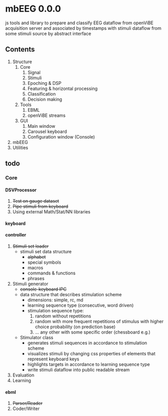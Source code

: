 # mbEEG 0.0.0

js tools and library to prepare and classify EEG dataflow from 
openViBE acquisition server and associated by timestamps with 
stimuli dataflow from some stimuli source by abstract interface

## Contents
1. Structure
    1. Core
       1. Signal 
       2. Stimuli
       3. Epoching & DSP
       4. Featuring & horizontal processing
       5. Classification
       6. Decision making 
    2. Tools
       1. EBML
       2. openViBE streams
    3. GUI
       1. Main window
       2. Carousel keyboard
       3. Configuration window (Console)
2. mbEEG
2. Utilities

## todo

### Core
#### DSVProcessor
1. ~~Test on gauge dataset~~
2. ~~Pipe stimuli from keyboard~~
3. Using external Math/Stat/NN libraries
 
#### keyboard
 
#### controller
1. ~~Stimuli set loader~~
    - stimuli set data structure
      - ~~alphabet~~
      - special symbols
      - macros
      - commands & functions
      - phrases
1. Stimuli generator
    - ~~console-keyboard IPC~~
    - data structure that describes stimulation scheme
      - dimensions: simple, rc, md
      - learning sequence type (consecutive, word driven)
      - stimulation sequence type:
        1. random without repetitions
        2. random with more frequent repetitions of stimulus with higher choice probability (on prediction base)
        3. ... any other with some specific order (chessboard e.g.)
    - Stimulator class 
      - generates stimuli sequences in accordance to stimulation scheme 
      - visualizes stimuli by changing css properties of elements that represent keyboard keys
      - highlights targets in accordance to learning sequence type
      - write stimuli dataflow into public readable stream 
1. Evaluation
1. Learning
 
#### ebml
1. ~~Parser/Reader~~
2. Coder/Writer